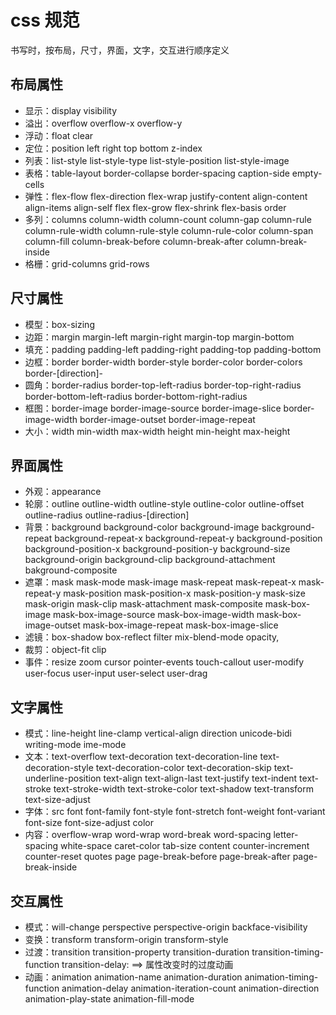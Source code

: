 # css 规范

书写时，按布局，尺寸，界面，文字，交互进行顺序定义

## 布局属性

- 显示：display visibility
- 溢出：overflow overflow-x overflow-y
- 浮动：float clear
- 定位：position left right top bottom z-index
- 列表：list-style list-style-type list-style-position list-style-image
- 表格：table-layout border-collapse border-spacing caption-side empty-cells
- 弹性：flex-flow flex-direction flex-wrap justify-content align-content align-items align-self flex flex-grow flex-shrink flex-basis order
- 多列：columns column-width column-count column-gap column-rule column-rule-width column-rule-style column-rule-color column-span column-fill column-break-before column-break-after column-break-inside
- 格栅：grid-columns grid-rows

## 尺寸属性

- 模型：box-sizing
- 边距：margin margin-left margin-right margin-top margin-bottom
- 填充：padding padding-left padding-right padding-top padding-bottom
- 边框：border border-width border-style border-color border-colors border-[direction]-<param>
- 圆角：border-radius border-top-left-radius border-top-right-radius border-bottom-left-radius border-bottom-right-radius
- 框图：border-image border-image-source border-image-slice border-image-width border-image-outset border-image-repeat
- 大小：width min-width max-width height min-height max-height

## 界面属性

- 外观：appearance
- 轮廓：outline outline-width outline-style outline-color outline-offset outline-radius outline-radius-[direction]
- 背景：background background-color background-image background-repeat background-repeat-x background-repeat-y background-position background-position-x background-position-y background-size background-origin background-clip background-attachment bakground-composite
- 遮罩：mask mask-mode mask-image mask-repeat mask-repeat-x mask-repeat-y mask-position mask-position-x mask-position-y mask-size mask-origin mask-clip mask-attachment mask-composite mask-box-image mask-box-image-source mask-box-image-width mask-box-image-outset mask-box-image-repeat mask-box-image-slice
- 滤镜：box-shadow box-reflect filter mix-blend-mode opacity,
- 裁剪：object-fit clip
- 事件：resize zoom cursor pointer-events touch-callout user-modify user-focus user-input user-select user-drag

## 文字属性

- 模式：line-height line-clamp vertical-align direction unicode-bidi writing-mode ime-mode
- 文本：text-overflow text-decoration text-decoration-line text-decoration-style text-decoration-color text-decoration-skip text-underline-position text-align text-align-last text-justify text-indent text-stroke text-stroke-width text-stroke-color text-shadow text-transform text-size-adjust
- 字体：src font font-family font-style font-stretch font-weight font-variant font-size font-size-adjust color
- 内容：overflow-wrap word-wrap word-break word-spacing letter-spacing white-space caret-color tab-size content counter-increment counter-reset quotes page page-break-before page-break-after page-break-inside

## 交互属性

- 模式：will-change perspective perspective-origin backface-visibility
- 变换：transform transform-origin transform-style
- 过渡：transition transition-property transition-duration transition-timing-function transition-delay: ==> 属性改变时的过度动画
- 动画：animation animation-name animation-duration animation-timing-function animation-delay animation-iteration-count animation-direction animation-play-state animation-fill-mode
